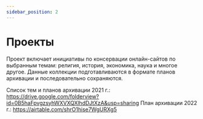 ```yaml
---
sidebar_position: 2
---
```


# Проекты

Проект включает инициативы по консервации онлайн-сайтов по выбранным темам: религия, история, экономика, наука и многое другое.
Данные коллекции подготавливаются в формате планов архивации и последовательно сохраняются.

Список тем и планов архивации 2021 г.: https://drive.google.com/folderview?id=0B5haFpvgzsyhWXVXQXlhdDJtXzA&usp=sharing
План архивации 2022 г.: https://airtable.com/shrO1hise7WgURXg5 
